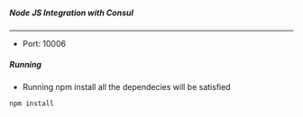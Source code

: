 ##### Node JS Integration with Consul
-------
- Port: 10006

##### Running
- Running npm install all the dependecies will be satisfied 
```shell
npm install
```

